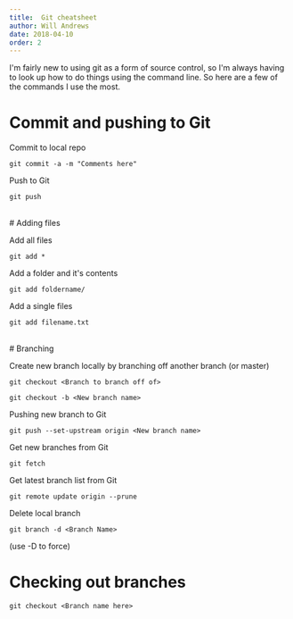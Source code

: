 ```yaml
---
title:  Git cheatsheet
author: Will Andrews
date: 2018-04-10
order: 2
---
```


I'm fairly new to using git as a form of source control, so I'm always having to look up how to do things using the command line. So here are a few of the commands I use the most.

# Commit and pushing to Git 

Commit to local repo
```
git commit -a -m "Comments here"
```

Push to Git
```
git push
```
<br/>
# Adding files

Add all files
```
git add *
```

Add a folder and it's contents
```
git add foldername/
```

Add a single files
```
git add filename.txt
```
<br/>
# Branching

Create new branch locally by branching off another branch (or master)
```
git checkout <Branch to branch off of>

git checkout -b <New branch name>
```

Pushing new branch to Git
```
git push --set-upstream origin <New branch name>
```

Get new branches from Git
```
git fetch
```

Get latest branch list from Git
```
git remote update origin --prune
```

Delete local branch
```
git branch -d <Branch Name> 
```
(use -D to force)
<br/>
# Checking out branches

```
git checkout <Branch name here>
```